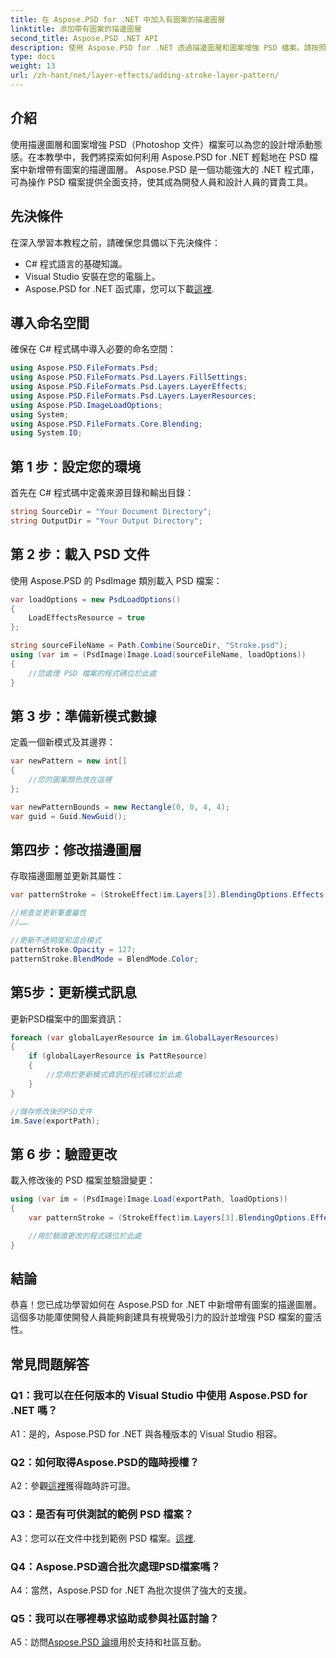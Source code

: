 ```yaml
---
title: 在 Aspose.PSD for .NET 中加入有圖案的描邊圖層
linktitle: 添加帶有圖案的描邊圖層
second_title: Aspose.PSD .NET API
description: 使用 Aspose.PSD for .NET 透過描邊圖層和圖案增強 PSD 檔案。請按照我們的逐步指南進行無縫整合。
type: docs
weight: 13
url: /zh-hant/net/layer-effects/adding-stroke-layer-pattern/
---
```

## 介紹

使用描邊圖層和圖案增強 PSD（Photoshop 文件）檔案可以為您的設計增添動態感。在本教學中，我們將探索如何利用 Aspose.PSD for .NET 輕鬆地在 PSD 檔案中新增帶有圖案的描邊圖層。 Aspose.PSD 是一個功能強大的 .NET 程式庫，可為操作 PSD 檔案提供全面支持，使其成為開發人員和設計人員的寶貴工具。

## 先決條件

在深入學習本教程之前，請確保您具備以下先決條件：

- C# 程式語言的基礎知識。
- Visual Studio 安裝在您的電腦上。
-  Aspose.PSD for .NET 函式庫，您可以下載[這裡](https://releases.aspose.com/psd/net/).

## 導入命名空間

確保在 C# 程式碼中導入必要的命名空間：

```csharp
using Aspose.PSD.FileFormats.Psd;
using Aspose.PSD.FileFormats.Psd.Layers.FillSettings;
using Aspose.PSD.FileFormats.Psd.Layers.LayerEffects;
using Aspose.PSD.FileFormats.Psd.Layers.LayerResources;
using Aspose.PSD.ImageLoadOptions;
using System;
using Aspose.PSD.FileFormats.Core.Blending;
using System.IO;
```

## 第 1 步：設定您的環境

首先在 C# 程式碼中定義來源目錄和輸出目錄：

```csharp
string SourceDir = "Your Document Directory";
string OutputDir = "Your Output Directory";
```

## 第 2 步：載入 PSD 文件

使用 Aspose.PSD 的 PsdImage 類別載入 PSD 檔案：

```csharp
var loadOptions = new PsdLoadOptions()
{
    LoadEffectsResource = true
};

string sourceFileName = Path.Combine(SourceDir, "Stroke.psd");
using (var im = (PsdImage)Image.Load(sourceFileName, loadOptions))
{
    //您處理 PSD 檔案的程式碼位於此處
}
```

## 第 3 步：準備新模式數據

定義一個新模式及其邊界：

```csharp
var newPattern = new int[]
{
    //您的圖案顏色放在這裡
};

var newPatternBounds = new Rectangle(0, 0, 4, 4);
var guid = Guid.NewGuid();
```

## 第四步：修改描邊圖層

存取描邊圖層並更新其屬性：

```csharp
var patternStroke = (StrokeEffect)im.Layers[3].BlendingOptions.Effects[0];

//檢查並更新筆畫屬性
//……

//更新不透明度和混合模式
patternStroke.Opacity = 127;
patternStroke.BlendMode = BlendMode.Color;
```

## 第5步：更新模式訊息

更新PSD檔案中的圖案資訊：

```csharp
foreach (var globalLayerResource in im.GlobalLayerResources)
{
    if (globalLayerResource is PattResource)
    {
        //您用於更新模式資訊的程式碼位於此處
    }
}

//儲存修改後的PSD文件
im.Save(exportPath);
```

## 第 6 步：驗證更改

載入修改後的 PSD 檔案並驗證變更：

```csharp
using (var im = (PsdImage)Image.Load(exportPath, loadOptions))
{
    var patternStroke = (StrokeEffect)im.Layers[3].BlendingOptions.Effects[0];

    //用於驗證更改的程式碼位於此處
}
```

## 結論

恭喜！您已成功學習如何在 Aspose.PSD for .NET 中新增帶有圖案的描邊圖層。這個多功能庫使開發人員能夠創建具有視覺吸引力的設計並增強 PSD 檔案的靈活性。

## 常見問題解答

### Q1：我可以在任何版本的 Visual Studio 中使用 Aspose.PSD for .NET 嗎？

A1：是的，Aspose.PSD for .NET 與各種版本的 Visual Studio 相容。

### Q2：如何取得Aspose.PSD的臨時授權？

 A2：參觀[這裡](https://purchase.aspose.com/temporary-license/)獲得臨時許可證。

### Q3：是否有可供測試的範例 PSD 檔案？

 A3：您可以在文件中找到範例 PSD 檔案。[這裡](https://reference.aspose.com/psd/net/).

### Q4：Aspose.PSD適合批次處理PSD檔案嗎？

A4：當然，Aspose.PSD for .NET 為批次提供了強大的支援。

### Q5：我可以在哪裡尋求協助或參與社區討論？

 A5：訪問[Aspose.PSD 論壇](https://forum.aspose.com/c/psd/34)用於支持和社區互動。